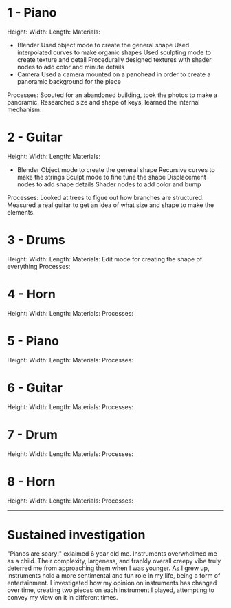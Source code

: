 # 1 - Piano
Height: 
Width: 
Length: 
Materials:
- Blender
Used object mode to create the general shape
Used interpolated curves to make organic shapes
Used sculpting mode to create texture and detail
Procedurally designed textures with shader nodes to add color and minute details
- Camera
Used a camera mounted on a panohead in order to create a panoramic background for the piece

Processes:
Scouted for an abandoned building, took the photos to make a panoramic.
Researched size and shape of keys, learned the internal mechanism.

# 2 - Guitar
Height: 
Width: 
Length: 
Materials: 
- Blender
Object mode to create the general shape
Recursive curves to make the strings
Sculpt mode to fine tune the shape
Displacement nodes to add shape details
Shader nodes to add color and bump

Processes: 
Looked at trees to figue out how branches are structured.
Measured a real guitar to get an idea of what size and shape to make the elements.

# 3 - Drums
Height: 
Width: 
Length: 
Materials: 
Edit mode for creating the shape of everything
Processes: 

# 4 - Horn
Height: 
Width: 
Length: 
Materials: 
Processes: 

# 5 - Piano
Height: 
Width: 
Length: 
Materials: 
Processes: 

# 6 - Guitar
Height: 
Width: 
Length: 
Materials: 
Processes: 

# 7 - Drum
Height: 
Width: 
Length: 
Materials: 
Processes: 

# 8 - Horn
Height: 
Width: 
Length: 
Materials: 
Processes: 

---

# Sustained investigation
"Pianos are scary!" exlaimed 6 year old me. Instruments overwhelmed me as a child. Their complexity, largeness, and frankly overall creepy vibe truly deterred me from approaching them when I was younger. As I grew up, instruments hold a more sentimental and fun role in my life, being a form of entertainment. I investigated how my opinion on instruments has changed over time, creating two pieces on each instrument I played, attempting to convey my view on it in different times.
